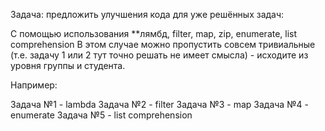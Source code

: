 Задача: предложить улучшения кода для уже решённых задач:

С помощью использования **лямбд, filter, map, zip, enumerate, list comprehension
В этом случае можно пропустить совсем тривиальные (т.е. задачу 1 или 2 тут точно решать не имеет смысла) - исходите из уровня группы и студента.

Например:

Задача №1 - lambda
Задача №2 - filter
Задача №3 - map
Задача №4 - enumerate
Задача №5 - list comprehension
